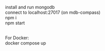 install and run mongodb<br/>
connect to localhost:27017 (on mdb-compass)<br/>
npm i <br/>
npm start<br/><br/>

For Docker:<br/>
docker compose up<br/>
